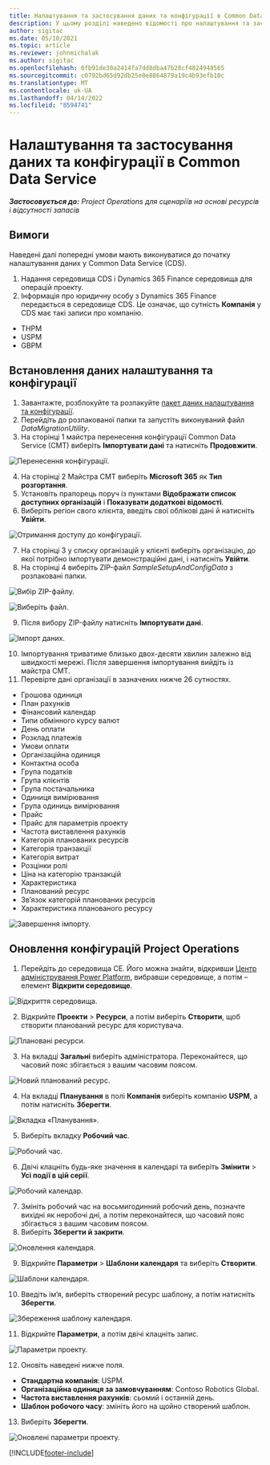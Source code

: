 ```yaml
---
title: Налаштування та застосування даних та конфігурації в Common Data Service
description: У цьому розділі наведено відомості про налаштування та застосування даних конфігурації в Project Operations.
author: sigitac
ms.date: 05/10/2021
ms.topic: article
ms.reviewer: johnmichalak
ms.author: sigitac
ms.openlocfilehash: 6fb91de30a2414fa7dd8dba47b28cf4824948565
ms.sourcegitcommit: c0792bd65d92db25e0e8864879a19c4b93efb10c
ms.translationtype: MT
ms.contentlocale: uk-UA
ms.lasthandoff: 04/14/2022
ms.locfileid: "8594741"
---
```

# <a name="set-up-and-apply-configuration-data-in-the-common-data-service"></a>Налаштування та застосування даних та конфігурації в Common Data Service 

_**Застосовується до:** Project Operations для сценаріїв на основі ресурсів і відсутності запасів_



## <a name="prerequisites"></a>Вимоги

Наведені далі попередні умови мають виконуватися до початку налаштування даних у Common Data Service (CDS).

1.  Надання середовища CDS і Dynamics 365 Finance середовища для операцій проекту.
2.  Інформація про юридичну особу з Dynamics 365 Finance передається в середовище CDS. Це означає, що сутність **Компанія** у CDS має такі записи про компанію.
  - THPM
  - USPM
  - GBPM

## <a name="install-setup-and-configuration-data"></a>Встановлення даних налаштування та конфігурації

1. Завантажте, розблокуйте та розпакуйте [пакет даних налаштування та конфігурації](https://download.microsoft.com/download/e/2/d/e2da6c98-d5dd-450c-aabe-fd6bf2ba374b/ProjOpsSampleSetupData-%20Integrated%20Latest.zip).
2. Перейдіть до розпакованої папки та запустіть виконуваний файл *DataMigrationUtility*.
3. На сторінці 1 майстра перенесення конфігурації Common Data Service (CMT) виберіть **Імпортувати дані** та натисніть **Продовжити**.

![Перенесення конфігурації.](./media/1ConfigurationMigration.png)

4. На сторінці 2 Майстра CMT виберіть **Microsoft 365** як **Тип розгортання**.
5. Установіть прапорець поруч із пунктами **Відображати список доступних організацій** і **Показувати додаткові відомості**.
6. Виберіть регіон свого клієнта, введіть свої облікові дані й натисніть **Увійти**.

![Отримання доступу до конфігурації.](./media/2ConfigurationSignin.png)

7. На сторінці 3 у списку організацій у клієнті виберіть організацію, до якої потрібно імпортувати демонстраційні дані, і натисніть **Увійти**.
8. На сторінці 4 виберіть ZIP-файл *SampleSetupAndConfigData* з розпаковані папки.

![Вибір ZIP-файлу.](./media/3ZipFile.png)

![Виберіть файл.](./media/4SelectAFile.png)

9. Після вибору ZIP-файлу натисніть **Імпортувати дані**.

![Імпорт даних.](./media/5ImportData.png)

10. Імпортування триватиме близько двох-десяти хвилин залежно від швидкості мережі. Після завершення імпортування вийдіть із майстра CMT. 
11. Перевірте дані організації в зазначених нижче 26 сутностях.

  - Грошова одиниця
  - План рахунків
  - Фінансовий календар
  - Типи обмінного курсу валют
  - День оплати
  - Розклад платежів
  - Умови оплати
  - Організаційна одиниця
  - Контактна особа
  - Група податків
  - Група клієнтів
  - Група постачальника
  - Одиниця вимірювання
  - Група одиниць вимірювання
  - Прайс
  - Прайс для параметрів проекту
  - Частота виставлення рахунків
  - Категорія планованих ресурсів
  - Категорія транзакції
  - Категорія витрат
  - Розцінки ролі
  - Ціна на категорію транзакцій
  - Характеристика
  - Планований ресурс
  - Зв’язок категорій планованих ресурсів
  - Характеристика планованого ресурсу

![Завершення імпорту.](./media/6CompleteImport.png)

## <a name="update-project-operations-configurations"></a>Оновлення конфігурацій Project Operations

1. Перейдіть до середовища CE. Його можна знайти, відкривши [Центр адміністрування Power Platform](https://admin.powerplatform.microsoft.com/environments), вибравши середовище, а потім – елемент **Відкрити середовище**. 

![Відкриття середовища.](./media/7OpenEnvironment.png)

2. Відкрийте **Проекти** > **Ресурси**, а потім виберіть **Створити**, щоб створити планований ресурс для користувача.

![Плановані ресурси.](./media/8BookableResources.png)

3. На вкладці **Загальні** виберіть адміністратора. Переконайтеся, що часовий пояс збігається з вашим часовим поясом. 

![Новий планований ресурс.](./media/9NewBookableResource.png)

4. На вкладці **Планування** в полі **Компанія** виберіть компанію **USPM**, а потім натисніть **Зберегти**. 

![Вкладка «Планування».](./media/10SchedulingTab.png)

5. Виберіть вкладку **Робочий час**.  

![Робочий час.](./media/11WorkHours.png)

6. Двічі клацніть будь-яке значення в календарі та виберіть **Змінити** > **Усі події в цій серії**. 

![Робочий календар.](./media/12WorkCalendar.png)

7. Змініть робочий час на восьмигодинний робочий день, позначте вихідні як неробочі дні, а потім переконайтеся, що часовий пояс збігається з вашим часовим поясом. 
8. Виберіть **Зберегти й закрити**.

![Оновлення календаря.](./media/13UpdateCalendar.png)

9. Відкрийте **Параметри** > **Шаблони календаря** та виберіть **Створити**.
 
 ![Шаблони календаря.](./media/14CalendarTemplates.png)
 
 10. Введіть ім’я, виберіть створений ресурс шаблону, а потім натисніть **Зберегти**. 
 
 ![Збереження шаблону календаря.](./media/15SaveCalendarTemplate.png)
 
 11. Відкрийте **Параметри**, а потім двічі клацніть запис. 
 
 ![Параметри проекту.](./media/16ProjectParameters.png)
 
12. Оновіть наведені нижче поля.

 - **Стандартна компанія**: USPM.
 - **Організаційна одиниця за замовчуванням**: Contoso Robotics Global.
 - **Частота виставлення рахунків**: сьомий і останній день.
 - **Шаблон робочого часу**: змініть його на щойно створений шаблон.

13. Виберіть **Зберегти**. 

![Оновлені параметри проекту.](./media/17UpdatedProjectParameters.png)


[!INCLUDE[footer-include](../includes/footer-banner.md)]
